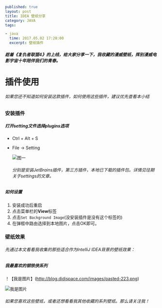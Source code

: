 ```yml
published: true
layout: post
title: IDEA 壁纸分享
category: JAVA
tags: 

- java
  time: 2017.05.02 17:28:00
  excerpt: 壁纸插件
```

##### 趁着《复仇者联盟4》的上线，给大家分享一下，我收藏的漫威壁纸，挥别漫威电影宇宙十年陪伴我们的青春。

<!-- more -->

# 插件使用

###### 如果您还不知道如何安装这款插件，如何使用这些插件，建议优先查看本小结

### 安装插件

##### 打开setting文件选择plugins选项

* Ctrl + Alt + S

* File -> Setting

  ![图一](http://blog.didispace.com/images/pasted-212.png)

  ###### 分别是安装JetBrains插件，第三方插件，本地已下载的插件包。详情见往期关于settings的文章。

##### 如何设置

1. 安装成功后重启
2. 点击菜单栏的**View**标签
3. 点击`Set Background Image`(没安装插件是没有这个标签的)
4. 在弹框中路由选择到本地图片，点击OK即可。

### 壁纸效果

###### 先通过本文看看我收集的那些适合作为IntelliJ IDEA背景的壁纸效果：

##### 我最喜欢的钢铁侠系列

！【我是图片】(http://blog.didispace.com/images/pasted-223.png)

![我是图片](http://blog.didispace.com/images/pasted-223.png)



###### 如果您喜欢这些壁纸，或者还想看看我其他收藏的系列壁纸。那么请关注我！

